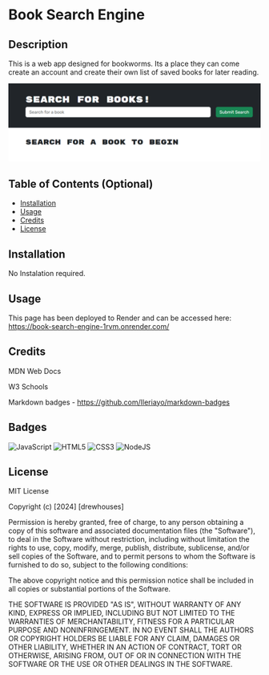 # Book Search Engine

## Description

This is a web app designed for bookworms. Its a place they can come create an account and create their own list of saved books for later reading.

![picture of web app](./booksearch.PNG)

## Table of Contents (Optional)

- [Installation](#installation)
- [Usage](#usage)
- [Credits](#credits)
- [License](#license)

## Installation

No Instalation required.

## Usage

This page has been deployed to Render and can be accessed here:
https://book-search-engine-1rvm.onrender.com/

## Credits

MDN Web Docs

W3 Schools

Markdown badges - https://github.com/Ileriayo/markdown-badges

## Badges

![JavaScript](https://img.shields.io/badge/javascript-%23323330.svg?style=for-the-badge&logo=javascript&logoColor=%23F7DF1E)
![HTML5](https://img.shields.io/badge/html5-%23E34F26.svg?style=for-the-badge&logo=html5&logoColor=white)
![CSS3](https://img.shields.io/badge/css3-%231572B6.svg?style=for-the-badge&logo=css3&logoColor=white)
![NodeJS](https://img.shields.io/badge/node.js-6DA55F?style=for-the-badge&logo=node.js&logoColor=white)

## License

MIT License

Copyright (c) [2024] [drewhouses]

Permission is hereby granted, free of charge, to any person obtaining a copy
of this software and associated documentation files (the "Software"), to deal
in the Software without restriction, including without limitation the rights
to use, copy, modify, merge, publish, distribute, sublicense, and/or sell
copies of the Software, and to permit persons to whom the Software is
furnished to do so, subject to the following conditions:

The above copyright notice and this permission notice shall be included in all
copies or substantial portions of the Software.

THE SOFTWARE IS PROVIDED "AS IS", WITHOUT WARRANTY OF ANY KIND, EXPRESS OR
IMPLIED, INCLUDING BUT NOT LIMITED TO THE WARRANTIES OF MERCHANTABILITY,
FITNESS FOR A PARTICULAR PURPOSE AND NONINFRINGEMENT. IN NO EVENT SHALL THE
AUTHORS OR COPYRIGHT HOLDERS BE LIABLE FOR ANY CLAIM, DAMAGES OR OTHER
LIABILITY, WHETHER IN AN ACTION OF CONTRACT, TORT OR OTHERWISE, ARISING FROM,
OUT OF OR IN CONNECTION WITH THE SOFTWARE OR THE USE OR OTHER DEALINGS IN THE
SOFTWARE.

